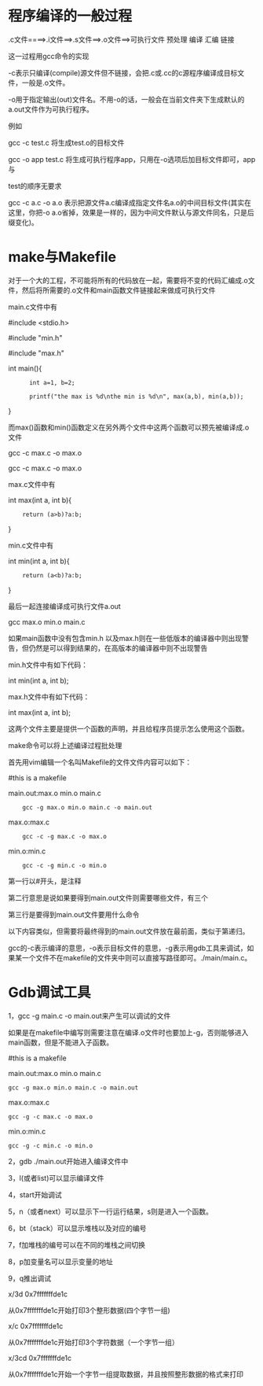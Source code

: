 # 程序编译的一般过程
.c文件====>.i文件==>.s文件==>.o文件==>可执行文件
     预处理     编译      汇编    链接

这一过程用gcc命令的实现

-c表示只编译(compile)源文件但不链接，会把.c或.cc的c源程序编译成目标文件，一般是.o文件。

-o用于指定输出(out)文件名。不用-o的话，一般会在当前文件夹下生成默认的a.out文件作为可执行程序。

例如

gcc -c test.c		将生成test.o的目标文件

gcc -o app test.c	将生成可执行程序app，只用在-o选项后加目标文件即可，app与

test的顺序无要求

gcc -c a.c -o a.o	表示把源文件a.c编译成指定文件名a.o的中间目标文件(其实在这里，你把-o a.o省掉，效果是一样的，因为中间文件默认与源文件同名，只是后缀变化)。

# make与Makefile

对于一个大的工程，不可能将所有的代码放在一起，需要将不变的代码汇编成.o文件，然后将所需要的.o文件和main函数文件链接起来做成可执行文件

main.c文件中有

  #include <stdio.h>

  #include "min.h"

  #include "max.h"

  int main(){

          int a=1, b=2;

          printf("the max is %d\nthe min is %d\n", max(a,b), min(a,b));

  }

而max()函数和min()函数定义在另外两个文件中这两个函数可以预先被编译成.o文件

gcc -c max.c -o max.o

gcc -c max.c -o max.o


max.c文件中有

int max(int a, int b){

        return (a>b)?a:b;

}



min.c文件中有

int min(int a, int b){

        return (a<b)?a:b;

}



最后一起连接编译成可执行文件a.out

gcc max.o min.o main.c



如果main函数中没有包含min.h 以及max.h则在一些低版本的编译器中则出现警告，但仍然是可以得到结果的，在高版本的编译器中则不出现警告

min.h文件中有如下代码：

int min(int a, int b);

max.h文件中有如下代码：

int max(int a, int b);

这两个文件主要是提供一个函数的声明，并且给程序员提示怎么使用这个函数。

make命令可以将上述编译过程批处理

首先用vim编辑一个名叫Makefile的文件文件内容可以如下：

#this is a makefile

main.out:max.o min.o main.c

        gcc -g max.o min.o main.c -o main.out

max.o:max.c

        gcc -c -g max.c -o max.o

min.o:min.c

        gcc -c -g min.c -o min.o

第一行以#开头，是注释

第二行意思是说如果要得到main.out文件则需要哪些文件，有三个

第三行是要得到main.out文件要用什么命令

以下内容类似，但需要将最终得到的main.out文件放在最前面，类似于第递归。

gcc的-c表示编译的意思，-o表示目标文件的意思，-g表示用gdb工具来调试，如果某一个文件不在makefile的文件夹中则可以直接写路径即可。./main/main.c。


# Gdb调试工具

1，gcc -g main.c -o main.out来产生可以调试的文件

如果是在makefile中编写则需要注意在编译.o文件时也要加上-g，否则能够进入main函数，但是不能进入子函数。

#this is a makefile

main.out:max.o min.o main.c

	gcc -g max.o min.o main.c -o main.out

max.o:max.c

	gcc -g -c max.c -o max.o

min.o:min.c

	gcc -g -c min.c -o min.o

2，gdb ./main.out开始进入编译文件中

3，l(或者list)可以显示编译文件

4，start开始调试

5，n（或者next）可以显示下一行运行结果，s则是进入一个函数。

6，bt（stack）可以显示堆栈以及对应的编号

7，f加堆栈的编号可以在不同的堆栈之间切换

8，p加变量名可以显示变量的地址

9，q推出调试

x/3d 0x7fffffffde1c

从0x7fffffffde1c开始打印3个整形数据(四个字节一组)

x/c 0x7fffffffde1c

从0x7fffffffde1c开始打印3个字符数据（一个字节一组）

x/3cd 0x7fffffffde1c

从0x7fffffffde1c开始一个字节一组提取数据，并且按照整形数据的格式来打印
